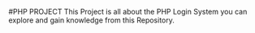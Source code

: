 #PHP PROJECT
This Project is all about the PHP Login System you can explore and gain knowledge from this Repository.
